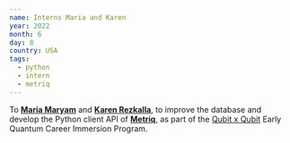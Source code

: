 ```yaml
---
name: Interns Maria and Karen
year: 2022
month: 6
day: 8
country: USA
tags:
  - python
  - intern
  - metriq
---
```


 To **[Maria Maryam](https://unitary.fund/posts/intern_maria_maryam_post.html)** and **[Karen Rezkalla](https://unitary.fund/posts/2022_karen_intern_post.html)**, to improve the database and develop the Python client API of **[Metriq](https://metriq.info/)**, as part of the [Qubit x Qubit](https://www.qubitbyqubit.org/) Early Quantum Career Immersion Program.
